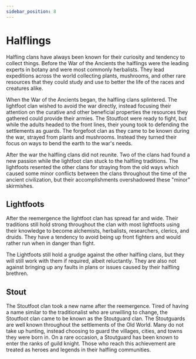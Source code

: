 ```yaml
---
sidebar_position: 8
---
```


# Halflings

Halfling clans have always been known for their curiosity and tendency to collect things. Before the War of the Ancients the halflings were the leading experts in botany and were most commonly herbalists. They lead expeditions across the world collecting plants, mushrooms, and other rare resources that they could study and use to better the life of the races and creatures alike.

When the War of the Ancients began, the halfling clans splintered. The lightfoot clan wished to avoid the war directly, instead focusing their attention on the curative and other beneficial properties the resources they gathered could provide their armies. The Stoutfoot were ready to fight, but while the adults headed to the front lines, their young took to defending the settlements as guards. The forgefoot clan as they came to be known during the war, strayed from plants and mushrooms. Instead they turned their focus on ways to bend the earth to the war's needs.

After the war the halfling clans did not reunite. Two of the clans had found a new passion while the lightfoot clan stuck to the halfling traditions. The lightfoots resented the other clans for straying from the old ways which caused some minor conflicts between the clans throughout the time of the ancient civilization, but their accomplishments overshadowed these "minor" skirmishes.

## Lightfoots

After the reemergence the lightfoot clan has spread far and wide. Their traditions still hold strong throughout the clan with most lightfoots using their knowledge to become alchemists, herbalists, researchers, clerics, and druids. They have a tendency to avoid being up front fighters and would rather run when in danger than fight.

The Lightfoots still hold a grudge against the other halfling clans, but they will still work with them if required, albeit reluctantly. They are also not against bringing up any faults in plans or issues caused by their halfling brethren.

## Stout

The Stoutfoot clan took a new name after the reemergence. Tired of having a name similar to the traditionalist who are unwilling to change, the Stoutfoot clan came to be known as the Stoutguard clan. The Stoutguards are well known throughout the settlements of the Old World. Many do not take up hunting, instead choosing to guard the villages, cities, and towns they were born in. On a rare occasion, a Stoutguard has been known to enter the ranks of guild knight. Those who reach this achievement are treated as heroes and legends in their halfling communities.